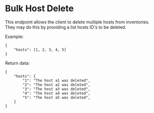 # Bulk Host Delete

This endpoint allows the client to delete multiple hosts from inventories. 
They may do this by providing a list hosts ID's to be deleted.

Example:

    {
        "hosts": [1, 2, 3, 4, 5]
    }

Return data:

    {
        "hosts": {
            "1": "The host a1 was deleted",
            "2": "The host a2 was deleted",
            "3": "The host a3 was deleted",
            "4": "The host a4 was deleted",
            "5": "The host a5 was deleted",
        }
    }
